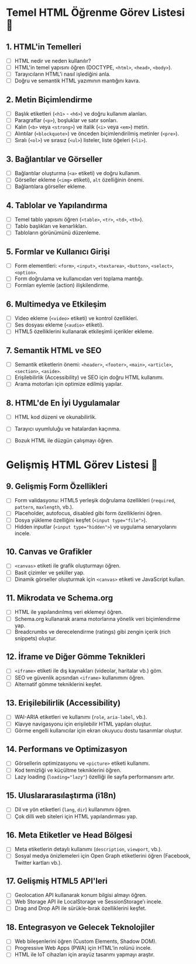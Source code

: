 # Temel HTML Öğrenme Görev Listesi 🚀

## **1. HTML'in Temelleri**
- [ ] HTML nedir ve neden kullanılır?
- [ ] HTML'in temel yapısını öğren (DOCTYPE, `<html>`, `<head>`, `<body>`).
- [ ] Tarayıcıların HTML'i nasıl işlediğini anla.
- [ ] Doğru ve semantik HTML yazımının mantığını kavra.

## **2. Metin Biçimlendirme**
- [ ] Başlık etiketleri (`<h1>` - `<h6>`) ve doğru kullanım alanları.
- [ ] Paragraflar (`<p>`), boşluklar ve satır sonları.
- [ ] Kalın (`<b>` veya `<strong>`) ve italik (`<i>` veya `<em>`) metin.
- [ ] Alıntılar (`<blockquote>`) ve önceden biçimlendirilmiş metinler (`<pre>`).
- [ ] Sıralı (`<ol>`) ve sırasız (`<ul>`) listeler, liste öğeleri (`<li>`).

## **3. Bağlantılar ve Görseller**
- [ ] Bağlantılar oluşturma (`<a>` etiketi) ve doğru kullanım.
- [ ] Görseller ekleme (`<img>` etiketi), `alt` özelliğinin önemi.
- [ ] Bağlantılara görseller ekleme.

## **4. Tablolar ve Yapılandırma**
- [ ] Temel tablo yapısını öğren (`<table>`, `<tr>`, `<td>`, `<th>`).
- [ ] Tablo başlıkları ve kenarlıkları.
- [ ] Tabloların görünümünü düzenleme.

## **5. Formlar ve Kullanıcı Girişi**
- [ ] Form elementleri: `<form>`, `<input>`, `<textarea>`, `<button>`, `<select>`, `<option>`.
- [ ] Form doğrulama ve kullanıcıdan veri toplama mantığı.
- [ ] Formları eylemle (action) ilişkilendirme.

## **6. Multimedya ve Etkileşim**
- [ ] Video ekleme (`<video>` etiketi) ve kontrol özellikleri.
- [ ] Ses dosyası ekleme (`<audio>` etiketi).
- [ ] HTML5 özelliklerini kullanarak etkileşimli içerikler ekleme.

## **7. Semantik HTML ve SEO**
- [ ] Semantik etiketlerin önemi: `<header>`, `<footer>`, `<main>`, `<article>`, `<section>`, `<aside>`.
- [ ] Erişilebilirlik (Accessibility) ve SEO için doğru HTML kullanımı.
- [ ] Arama motorları için optimize edilmiş yapılar.

## **8. HTML'de En İyi Uygulamalar**
- [ ] HTML kod düzeni ve okunabilirlik.
- [ ] Tarayıcı uyumluluğu ve hatalardan kaçınma.
- [ ] Bozuk HTML ile düzgün çalışmayı öğren.


# Gelişmiş HTML Görev Listesi 🚀

## **9. Gelişmiş Form Özellikleri**
- [ ] Form validasyonu: HTML5 yerleşik doğrulama özellikleri (`required`, `pattern`, `maxlength`, vb.).
- [ ] Placeholder, autofocus, disabled gibi form özelliklerini öğren.
- [ ] Dosya yükleme özelliğini keşfet (`<input type="file">`).
- [ ] Hidden inputlar (`<input type="hidden">`) ve uygulama senaryolarını incele.

## **10. Canvas ve Grafikler**
- [ ] `<canvas>` etiketi ile grafik oluşturmayı öğren.
- [ ] Basit çizimler ve şekiller yap.
- [ ] Dinamik görseller oluşturmak için `<canvas>` etiketi ve JavaScript kullan.

## **11. Mikrodata ve Schema.org**
- [ ] HTML ile yapılandırılmış veri eklemeyi öğren.
- [ ] Schema.org kullanarak arama motorlarına yönelik veri biçimlendirme yap.
- [ ] Breadcrumbs ve derecelendirme (ratings) gibi zengin içerik (rich snippets) oluştur.

## **12. İframe ve Diğer Gömme Teknikleri**
- [ ] `<iframe>` etiketi ile dış kaynakları (videolar, haritalar vb.) göm.
- [ ] SEO ve güvenlik açısından `<iframe>` kullanımını öğren.
- [ ] Alternatif gömme tekniklerini keşfet.

## **13. Erişilebilirlik (Accessibility)**
- [ ] WAI-ARIA etiketleri ve kullanımı (`role`, `aria-label`, vb.).
- [ ] Klavye navigasyonu için erişilebilir HTML yapıları oluştur.
- [ ] Görme engelli kullanıcılar için ekran okuyucu dostu tasarımlar oluştur.

## **14. Performans ve Optimizasyon**
- [ ] Görsellerin optimizasyonu ve `<picture>` etiketi kullanımı.
- [ ] Kod temizliği ve küçültme tekniklerini öğren.
- [ ] Lazy loading (`loading="lazy"`) özelliği ile sayfa performansını artır.

## **15. Uluslararasılaştırma (i18n)**
- [ ] Dil ve yön etiketleri (`lang`, `dir`) kullanımını öğren.
- [ ] Çok dilli web siteleri için HTML yapılandırması yap.

## **16. Meta Etiketler ve Head Bölgesi**
- [ ] Meta etiketlerin detaylı kullanımı (`description`, `viewport`, vb.).
- [ ] Sosyal medya önizlemeleri için Open Graph etiketlerini öğren (Facebook, Twitter kartları vb.).

## **17. Gelişmiş HTML5 API'leri**
- [ ] Geolocation API kullanarak konum bilgisi almayı öğren.
- [ ] Web Storage API ile LocalStorage ve SessionStorage'ı incele.
- [ ] Drag and Drop API ile sürükle-bırak özelliklerini keşfet.

## **18. Entegrasyon ve Gelecek Teknolojiler**
- [ ] Web bileşenlerini öğren (Custom Elements, Shadow DOM).
- [ ] Progressive Web Apps (PWA) için HTML’in rolünü incele.
- [ ] HTML ile IoT cihazları için arayüz tasarımı yapmayı araştır.
